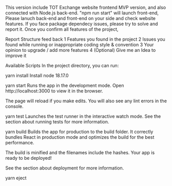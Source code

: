 


This version include TOT Exchange website frontend MVP version, and also connected with Node.js back-end. "npm run start" will launch front-end, Please lanuch back-end and front-end on your side and check website features. If you face package dependecy issues, please try to solve and report it. Once you confirm all features of the project, 

Report Structure feed back
1 Features you found in the project
2 Issues you found while running or inappropriate coding style & convention
3 Your opinion to upgrade / add more features
4 (Optional) Give me an Idea to improve it 




Available Scripts
In the project directory, you can run:

yarn install
Install node 18.17.0

yarn start
Runs the app in the development mode.
Open http://localhost:3000 to view it in the browser.

The page will reload if you make edits.
You will also see any lint errors in the console.

yarn test
Launches the test runner in the interactive watch mode.
See the section about running tests for more information.

yarn build
Builds the app for production to the build folder.
It correctly bundles React in production mode and optimizes the build for the best performance.

The build is minified and the filenames include the hashes.
Your app is ready to be deployed!

See the section about deployment for more information.

yarn eject

